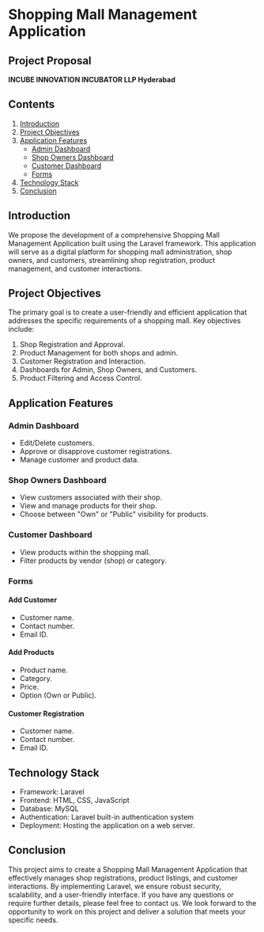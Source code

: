 # Shopping Mall Management Application

## Project Proposal
**INCUBE INNOVATION INCUBATOR LLP Hyderabad**

## Contents
1. [Introduction](#introduction)
2. [Project Objectives](#project-objectives)
3. [Application Features](#application-features)
   - [Admin Dashboard](#admin-dashboard)
   - [Shop Owners Dashboard](#shop-owners-dashboard)
   - [Customer Dashboard](#customer-dashboard)
   - [Forms](#forms)
4. [Technology Stack](#technology-stack)
5. [Conclusion](#conclusion)

## Introduction
We propose the development of a comprehensive Shopping Mall Management Application built using the Laravel framework. This application will serve as a digital platform for shopping mall administration, shop owners, and customers, streamlining shop registration, product management, and customer interactions.

## Project Objectives
The primary goal is to create a user-friendly and efficient application that addresses the specific requirements of a shopping mall. Key objectives include:
1. Shop Registration and Approval.
2. Product Management for both shops and admin.
3. Customer Registration and Interaction.
4. Dashboards for Admin, Shop Owners, and Customers.
5. Product Filtering and Access Control.

## Application Features
### Admin Dashboard
- Edit/Delete customers.
- Approve or disapprove customer registrations.
- Manage customer and product data.

### Shop Owners Dashboard
- View customers associated with their shop.
- View and manage products for their shop.
- Choose between "Own" or "Public" visibility for products.

### Customer Dashboard
- View products within the shopping mall.
- Filter products by vendor (shop) or category.

### Forms
#### Add Customer
- Customer name.
- Contact number.
- Email ID.

#### Add Products
- Product name.
- Category.
- Price.
- Option (Own or Public).

#### Customer Registration
- Customer name.
- Contact number.
- Email ID.

## Technology Stack
- Framework: Laravel
- Frontend: HTML, CSS, JavaScript
- Database: MySQL
- Authentication: Laravel built-in authentication system
- Deployment: Hosting the application on a web server.

## Conclusion
This project aims to create a Shopping Mall Management Application that effectively manages shop registrations, product listings, and customer interactions. By implementing Laravel, we ensure robust security, scalability, and a user-friendly interface. If you have any questions or require further details, please feel free to contact us. We look forward to the opportunity to work on this project and deliver a solution that meets your specific needs.
